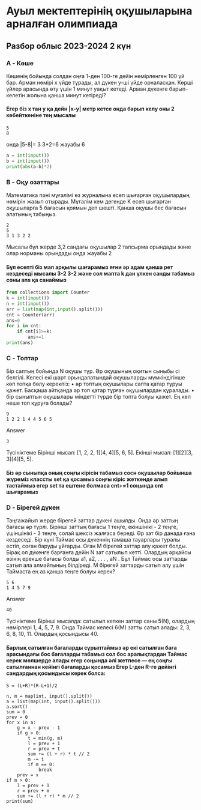 # Ауыл мектептерінің оқушыларына арналған олимпиада
## Разбор облыс 2023-2024 2 күн
### A - Көше
Көшенiң бойында солдан оңға 1-ден 100-ге дейiн нөмiрленген 100 үй бар. Арман нөмiрi x үйде
тұрады, ал дүкен y-шi үйде орналасқан. Көршi үйлер арасында өту үшiн 1 минут уақыт кетедi.
Арман дүкенге барып-келетiн жолына қанша минут кетiредi?
#### Егер біз x тан y қа дейн |x-y| метр кетсе онда барып келу оны 2 көбейткеніне тең мысалы 
```Test
5
8
```
онда |5-8|= 3    3*2=6 жауабы 6
```Python
a = int(input())
b = int(input())
print(abs(a-b)*2)
```

### B - Оқу озаттары
Математика пәнi мұғалiмi өз журналына есеп шығарған оқушылардың нөмiрiн жазып отырады.
Мұғалiм кем дегенде K есеп шығарған оқушыларға 5 бағасын қоямын деп шештi. Қанша оқушы
бес бағасын алатының табыңыз.
```Example
2
5
3 1 3 2 2
```
Мысалы бұл жерде 3,2 сандағы оқушылар 2 тапсырма орындады және олар норманы орындады онда жауабы 2
#### Бұл есепті біз мап арқылы шағарамыз яғни әр адам қанша рет кездеседі мысалы 3-2  3-2 және сол мапта k дан үлкен санды табамыз соны ans қа санаймыз
```Python
from collections import Counter
k = int(input())
n = int(input())
arr = list(map(int,input().split()))
cnt = Counter(arr)
ans=0
for i in cnt:
	if cnt[i]>=k:
		ans+=1
print(ans)
```
### C - Топтар
Бiр саптың бойында N оқушы тұр. Әр оқушының оқитын сыныбы ci белгiлi. Келесi екi шарт
орындалатындай оқушыларды мүмкiндiгiнше көп топқа бөлу керекпiз:
• әр топтың оқушылары сапта қатар тұруы қажет. Басқаша айтқанда әр топ қатар тұрған оқушылардан құралады.
• бiр сыныптын оқушылары мiндеттi түрде бiр топта болуы қажет.
Ең көп неше топ құруға болады?
```test
9
1 2 2 1 4 4 5 6 5
```
Answer
```
3
```
Түсiнiктеме
Бiрiншi мысал: [1, 2, 2, 1][4, 4][5, 6, 5].
Екiншi мысал: [1][2][3, 3][4][5, 5].
#### Біз әр сыныпқа оның соңғы кірісін табамыз сосн оқушылар бойынша жүреміз классты set қа қосамыз соңғы кіріс жеткенде алып тастаймыз егер set та ештене болмаса cnt+=1 соңында cnt шығарамыз
### D - Бiрегей дүкен
Таңғажайып жерде бiрегей заттар дүкенi ашылды. Онда әр заттың бағасы әр түрлi. Бiрiншi
заттың бағасы 1 теңге, екiншiнiкi - 2 теңге, үшiншiнiкi - 3 теңге, солай шексiз жалғаса бередi. Әр
зат бiр данада ғана кездеседi.
Бiр күнi Таймас осы дүкеннiң тамаша тауарлары туралы естiп, соған баруды ұйғарды. Оған M
бiрегей заттар алу қажет болды. Бiрақ ол дүкенге барғанға дейiн N зат сатылып кеттi. Олардың
әрқайсы өзiнiң ерекше бағасы болды a1, a2, . . . , aN . Бұл Таймас осы заттарды сатып ала алмайтының
бiлдiредi.
M бiрегей заттарды сатып алу үшiн Таймаста ең аз қанша теңге болуы керек?
```
5 6
1 4 5 7 9
```
Answer 
```
40
```
Түсiнiктеме
Бiрiншi мысалда: сатылып кеткен заттар саны 5(N), олардың нөмiрлерi 1, 4, 5, 7, 9. Онда Таймас
келесi 6(M) затты сатып алады: 2, 3, 6, 8, 10, 11. Олардың қосындысы 40.
#### Барлық сатылған бағаларды сұрыптаймыз әр екі сатылған баға арасындағы бос бағаларды табамыз сол бос аралықтардан Таймас керек мөлшерде алады егер соңында әлі жетпесе — ең соңғы сатылғаннан кейінгі бағаларды қосамыз Егер L-ден R-ге дейінгі сандардың қосындысы керек болса:
```
S = (L+R)*(R-L+1)/2
```
```
n, m = map(int, input().split())
a = list(map(int, input().split()))
a.sort()
sum = 0
prev = 0
for x in a:
    g = x - prev - 1
    if g > 0:
        t = min(g, m)
        l = prev + 1
        r = prev + t
        sum += (l + r) * t // 2
        m -= t
        if m == 0:
            break
    prev = x
if m > 0:
    l = prev + 1
    r = prev + m
    sum += (l + r) * m // 2
print(sum)
```
